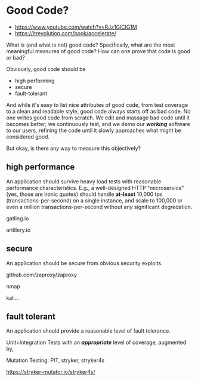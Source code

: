 # Good Code?

+ https://www.youtube.com/watch?v=RJz1GlClG1M
+ https://itrevolution.com/book/accelerate/

What is (and what is not) good code? Specifically, what are the most meaningful measures of good code? How can one prove that code is good or bad?

Obviously, good code should be

  + high performing
  + secure
  + fault-tolerant

And while it's easy to list nice attributes of good code, from test coverage to a clean and readable style, good code always starts off as bad code. No one writes good code from scratch. We edit and massage bad code until it becomes better; we continuously test, and we demo our ***working*** software to our users, refining the code until it slowly approaches what might be considered good. 

But okay, is there any way to measure this objectively?


## high performance
An application should survive heavy load tests with reasonable performance characteristics. E.g., a well-designed HTTP "microservice" (yes, those are ironic quotes) should handle **at-least** 10,000 tps (transactions-per-second) on a single instance, and scale to 100,000 or even a million transactions-per-second without any significant degredation.

gatling.io

artillery.io


## secure
An application should be secure from obvious security exploits.

github.com/zaproxy/zaproxy

nmap

kali...


## fault tolerant
An application should provide a reasonable level of fault tolerance.

Unit+Integration Tests with an ***appropriate*** level of coverage, augmented by,

Mutation Testing: PIT, stryker, stryker4s

https://stryker-mutator.io/stryker4s/

